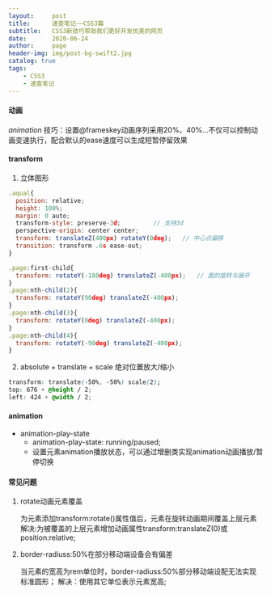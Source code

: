 ```yaml
---
layout:     post
title:      速查笔记——CSS3篇
subtitle:   CSS3新技巧帮助我们更好开发优美的网页
date:       2020-06-24
author:     page
header-img: img/post-bg-swift2.jpg
catalog: true
tags:
    - CSS3
    - 速查笔记
---
```


#### 动画

*animation*
技巧：设置@frameskey动画序列采用20%、40%...不仅可以控制动画变速执行，配合默认的ease速度可以生成短暂停留效果

#### transform

1. 立体图形

```js
.aqual{
  position: relative;
  height: 100%;
  margin: 0 auto;
  transform-style: preserve-3d;         // 支持3d
  perspective-origin: center center;
  transform: translateZ(400px) rotateY(0deg);   // 中心点偏移
  transition: transform .6s ease-out;
}

.page:first-child{
  transform: rotateY(-180deg) translateZ(-400px);   // 面的旋转与展开
}
.page:nth-child(2){
  transform: rotateY(90deg) translateZ(-400px);
}
.page:nth-child(3){
  transform: rotateY(0deg) translateZ(-400px);
}
.page:nth-child(4){
  transform: rotateY(-90deg) translateZ(-400px);
}
```

2. absolute + translate + scale 绝对位置放大/缩小

```css
transform: translate(-50%, -50%) scale(2);
top: 676 + @height / 2;
left: 424 + @width / 2;
```

#### animation

- animation-play-state
  - animation-play-state: running/paused;
  - 设置元素animation播放状态，可以通过增删类实现animation动画播放/暂停切换

#### 常见问题

1. rotate动画元素覆盖

     为元素添加transform:rotate()属性值后，元素在旋转动画期间覆盖上层元素
     解决:为被覆盖的上层元素增加动画属性transform:translateZ(0)或position:relative;

2. border-radiuss:50%在部分移动端设备会有偏差

     当元素的宽高为rem单位时，border-radiuss:50%部分移动端设配无法实现标准圆形；
     解决：使用其它单位表示元素宽高;
